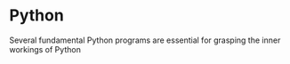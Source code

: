 # Python
Several fundamental Python programs are essential for grasping the inner workings of Python
